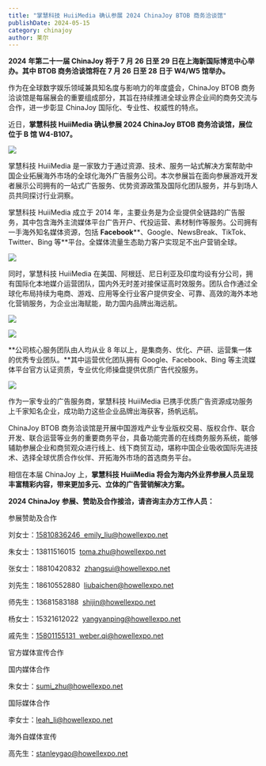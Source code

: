 ```yaml
---
title: "掌慧科技 HuiiMedia 确认参展 2024 ChinaJoy BTOB 商务洽谈馆"
publishDate: 2024-05-15
category: chinajoy
author: 莱尔
---
```


**2024** **年第二十一届 ChinaJoy 将于 7 月 26 日至 29 日在上海新国际博览中心举办。其中 BTOB 商务洽谈馆将在 7 月 26 日至 28 日于 W4/W5 馆举办。**

作为在全球数字娱乐领域兼具知名度与影响力的年度盛会，ChinaJoy BTOB 商务洽谈馆是每届展会的重要组成部分，其旨在持续推进全球业界企业间的商务交流与合作，进一步彰显 ChinaJoy 国际化、专业性、权威性的特点。

近日，**掌慧科技 HuiiMedia 确认参展 2024 ChinaJoy BTOB 商务洽谈馆，展位位于 B 馆 W4-B107。**

![](https://ec-net-1251389766.cos.ap-shanghai.myqcloud.com/wp-content/uploads/2024/05/20240515123727866-1024x500.jpg)

掌慧科技 HuiiMedia 是一家致力于通过资源、技术、服务一站式解决方案帮助中国企业拓展海外市场的全球化海外广告服务公司。本次参展旨在面向参展游戏开发者展示公司拥有的一站式广告服务、优势资源政策及国际化团队服务，并与到场人员共同探讨行业洞察。

掌慧科技 HuiiMedia 成立于 2014 年，主要业务是为企业提供全链路的广告服务，其中包含海外主流媒体平台广告开户、代投运营、素材制作等服务。公司拥有一手海外知名媒体资源，包括 **Facebook****、Google、NewsBreak、TikTok、Twitter、Bing 等**平台。全媒体流量生态助力客户实现足不出户营销全球。

![](https://ec-net-1251389766.cos.ap-shanghai.myqcloud.com/wp-content/uploads/2024/05/20240515123740629.jpg)

同时，掌慧科技 HuiiMedia 在美国、阿根廷、尼日利亚及印度均设有分公司，拥有国际化本地媒介运营团队，国内外无时差对接保证高时效服务。团队合作通过全球化布局持续为电商、游戏、应用等全行业客户提供安全、可靠、高效的海外本地化营销服务，为企业出海赋能，助力国内品牌出海远航。

![](https://ec-net-1251389766.cos.ap-shanghai.myqcloud.com/wp-content/uploads/2024/05/20240515123742164-1024x464.jpg)

![](https://ec-net-1251389766.cos.ap-shanghai.myqcloud.com/wp-content/uploads/2024/05/20240515123744451-1024x540.jpg)

**公司核心服务团队由人均从业 8 年以上，是集商务、优化、产研、运营集一体的优秀专业团队。**其中运营优化团队拥有 Google、Facebook、Bing 等主流媒体平台官方认证资质，专业优化师操盘提供优质广告代投服务。

![](https://ec-net-1251389766.cos.ap-shanghai.myqcloud.com/wp-content/uploads/2024/05/20240515123748149-1024x440.jpg)

作为一家专业的广告服务商，掌慧科技 HuiiMedia 已携手优质广告资源成功服务上千家知名企业，成功助力这些企业品牌出海获客，扬帆远航。

ChinaJoy BTOB 商务洽谈馆是开展中国游戏产业专业版权交易、版权合作、联合开发、联合运营等业务的重要商务平台，具备功能完善的在线商务服务系统，能够辅助参展企业和商贸观众进行线上、线下商贸互动，堪称中国企业吸收国际先进技术、选择全球优质合作伙伴、开拓海外市场的首选商务平台。

相信在本届 ChinaJoy 上，**掌慧科技 HuiiMedia 将会为海内外业界参展人员呈现丰富精彩内容，带来更加多元、立体的广告营销解决方案。**

**2024 ChinaJoy** **参展、赞助及合作接洽，请咨询主办方工作人员：**

参展赞助及合作

刘女士：[15810836246  emily\_liu@howellexpo.net](mailto:15810836246%20%20emily_liu@howellexpo.net)

朱女士：13811516015  toma.zhu@howellexpo.net

张女士：18810420832  zhangsui@howellexpo.net

刘先生：18610552880  liubaichen@howellexpo.net

师先生：13681583188  shijin@howellexpo.net

杨女士：15321612022  yangyanping@howellexpo.net

戚先生：[15801155131  weber.qi@howellexpo.net](mailto:15801155131%20%20weber.qi@howellexpo.net)

官方媒体宣传合作

国内媒体合作

朱女士：[sumi\_zhu@howellexpo.net](mailto:sumi_zhu@howellexpo.net)

国际媒体合作

李女士：[leah\_li@howellexpo.net](mailto:leah_li@howellexpo.net)

海外自媒体宣传

高先生：stanleygao@howellexpo.net
